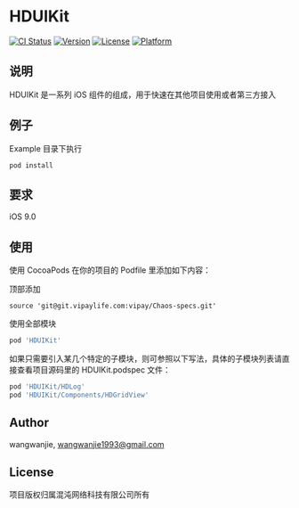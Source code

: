 # HDUIKit

[![CI Status](https://img.shields.io/travis/wangwanjie/HDUIKit.svg?style=flat)](https://travis-ci.org/wangwanjie/HDUIKit)
[![Version](https://img.shields.io/cocoapods/v/HDUIKit.svg?style=flat)](https://cocoapods.org/pods/WJFrameLayout)
[![License](https://img.shields.io/cocoapods/l/HDUIKit.svg?style=flat)](https://cocoapods.org/pods/WJFrameLayout)
[![Platform](https://img.shields.io/cocoapods/p/HDUIKit.svg?style=flat)](https://cocoapods.org/pods/WJFrameLayout)

## 说明
HDUIKit 是一系列 iOS 组件的组成，用于快速在其他项目使用或者第三方接入

## 例子

Example 目录下执行

```
pod install
```

## 要求

iOS 9.0

## 使用

使用 CocoaPods
在你的项目的 Podfile 里添加如下内容：

顶部添加

```
source 'git@git.vipaylife.com:vipay/Chaos-specs.git'
```

使用全部模块

```ruby
pod 'HDUIKit'
```
如果只需要引入某几个特定的子模块，则可参照以下写法，具体的子模块列表请直接查看项目源码里的 HDUIKit.podspec 文件：

```ruby
pod 'HDUIKit/HDLog'
pod 'HDUIKit/Components/HDGridView'
```

## Author

wangwanjie, wangwanjie1993@gmail.com

## License

项目版权归属混沌网络科技有限公司所有

